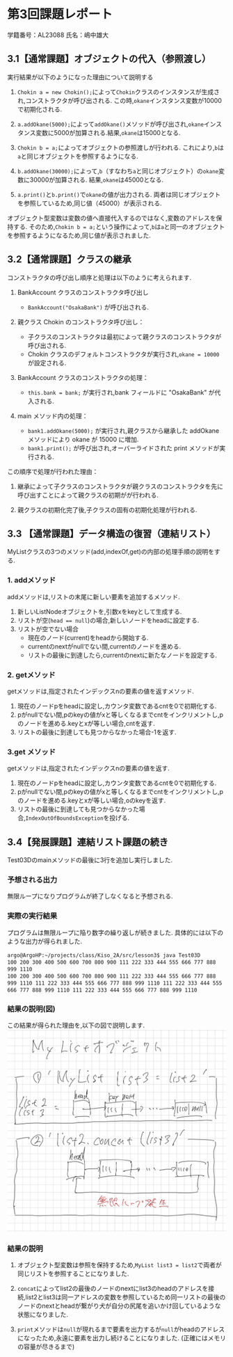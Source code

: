 # 第3回課題レポート
学籍番号：AL23088
氏名：嶋中雄大

## 3.1【通常課題】オブジェクトの代入（参照渡し）

実行結果が以下のようになった理由について説明する

1. `Chokin a = new Chokin();`によって`Chokin`クラスのインスタンスが生成され,コンストラクタが呼び出される.
この時,`okane`インスタンス変数が10000で初期化される.

2. `a.addOkane(5000);`によって`addOkane()`メソッドが呼び出され,`okane`インスタンス変数に5000が加算される.結果,`okane`は15000となる.

3. `Chokin b = a;`によってオブジェクトの参照渡しが行われる.
これにより,`b`は`a`と同じオブジェクトを参照するようになる.

4. `b.addOkane(30000);`によって,`b`（すなわち`a`と同じオブジェクト）の`okane`変数に30000が加算される.
結果,`okane`は45000となる.

5. `a.print()`と`b.print()`で`okane`の値が出力される.
両者は同じオブジェクトを参照しているため,同じ値（45000）が表示される.

オブジェクト型変数は変数の値へ直接代入するのではなく,変数のアドレスを保持する.
そのため,`Chokin b = a;`という操作によって,`b`は`a`と同一のオブジェクトを参照するようになるため,同じ値が表示されました.

## 3.2【通常課題】クラスの継承

コンストラクタの呼び出し順序と処理は以下のように考えられます.

1. BankAccount クラスのコンストラクタ呼び出し
   - `BankAccount("OsakaBank")` が呼び出される.

2. 親クラス Chokin のコンストラクタ呼び出し：
   - 子クラスのコンストラクタは最初によって親クラスのコンストラクタが呼び出される.
   - Chokin クラスのデフォルトコンストラクタが実行され,`okane = 10000` が設定される.

3. BankAccount クラスのコンストラクタの処理：
   - `this.bank = bank;` が実行され,bank フィールドに "OsakaBank" が代入される.

4. main メソッド内の処理：
   - `bank1.addOkane(5000);` が実行され,親クラスから継承した addOkane メソッドにより okane が 15000 に増加.
   - `bank1.print();` が呼び出され,オーバーライドされた print メソッドが実行される.

この順序で処理が行われた理由：

1. 継承によって子クラスのコンストラクタが親クラスのコンストラクタを先に呼び出すことによって親クラスの初期がが行われる.

2. 親クラスの初期化完了後,子クラスの固有の初期化処理が行われる.

## 3.3 【通常課題】データ構造の復習（連結リスト）

MyListクラスの3つのメソッド(add,indexOf,get)の内部の処理手順の説明をする.

### 1. addメソッド
addメソッドは,リストの末尾に新しい要素を追加するメソッド.
1. 新しいListNodeオブジェクトを,引数xをkeyとして生成する.
2. リストが空(`head == null`)の場合,新しいノードをheadに設定する.
3. リストが空でない場合
    - 現在のノード(current)をheadから開始する.
    - currentのnextがnullでない間,currentのノードを進める.
    - リストの最後に到達したら,currentのnextに新たなノードを設定する.

### 2. getメソッド
getメソッドは,指定されたインデックスnの要素の値を返すメソッド.
1. 現在のノードpをheadに設定し,カウンタ変数であるcntを0で初期化する.
2. pがnullでない間,pのkeyの値がxと等しくなるまでcntをインクリメントし,pのノードを進める.keyとxが等しい場合,cntを返す.
3. リストの最後に到達しても見つからなかった場合-1を返す.

### 3.get メソッド
getメソッドは,指定されたインデックスnの要素の値を返す.
1. 現在のノードpをheadに設定し,カウンタ変数であるcntを0で初期化する.
2. pがnullでない間,pのkeyの値がxと等しくなるまでcntをインクリメントし,pのノードを進める.keyとxが等しい場合,oのkeyを返す.
3. リストの最後に到達しても見つからなかった場合,`IndexOutOfBoundsException`を投げる.

## 3.4【発展課題】連結リスト課題の続き
Test03Dのmainメソッドの最後に3行を追加し実行しました.
### 予想される出力
無限ループになりプログラムが終了しなくなると予想される.
### 実際の実行結果
プログラムは無限ループに陥り数字の繰り返しが続きました.
具体的には以下のような出力が得られました.
```
argo@ArgoHP:~/projects/class/Kiso_2A/src/lesson3$ java Test03D
100 200 300 400 500 600 700 800 900 111 222 333 444 555 666 777 888 999 1110 
100 200 300 400 500 600 700 800 900 111 222 333 444 555 666 777 888 999 1110 111 222 333 444 555 666 777 888 999 1110 111 222 333 444 555 666 777 888 999 1110 111 222 333 444 555 666 777 888 999 1110
```

### 結果の説明(図)
この結果が得られた理由を,以下の図で説明します.
![listが無限ループをしている図](image.png)

### 結果の説明
1. オブジェクト型変数は参照を保持するため,`MyList list3 = list2`で両者が同じリストを参照することになりました.

2. `concat`によってlist2の最後のノードのnextにlist3のheadのアドレスを接続,list2とlist3は同一アドレスの変数を参照しているため同一リストの最後のノードのnextとheadが繋がり犬が自分の尻尾を追いかけ回しているような状態になりました.

3. `print`メソッドは`null`が現れるまで要素を出力するが`null`がheadのアドレスになったため,永遠に要素を出力し続けることになりました.
(正確にはメモリの容量が尽きるまで)